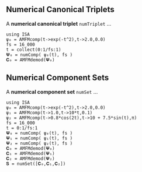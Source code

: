 
## Numerical Canonical Triplets

A **numerical canonical triplet** `numTriplet` ...
```@example
using ISA
ψ₀ = AMFMcomp(t->exp(-t^2),t->2.0,0.0)
fs = 16_000
t = collect(0:1/fs:1)
𝚿₀ = numComp( ψ₀(t), fs )
𝐂₀ = AMFMdemod(𝚿₀)
```

## Numerical Component Sets

A **numerical  component set** `numSet` ...
```@example
using ISA
ψ₀ = AMFMcomp(t->exp(-t^2),t->2.0,0.0)
ψ₁ = AMFMcomp(t->1.0,t->10*t,0.1)
ψ₂ = AMFMcomp(t->0.8*cos(2t),t->10 + 7.5*sin(t),π)
fs = 16_000
t = 0:1/fs:1
𝚿₀ = numComp( ψ₀(t), fs )
𝚿₁ = numComp( ψ₁(t), fs )
𝚿₂ = numComp( ψ₂(t), fs )
𝐂₀ = AMFMdemod(𝚿₀)
𝐂₁ = AMFMdemod(𝚿₁)
𝐂₂ = AMFMdemod(𝚿₂)
𝐒 = numSet([𝐂₀,𝐂₁,𝐂₂])
```

